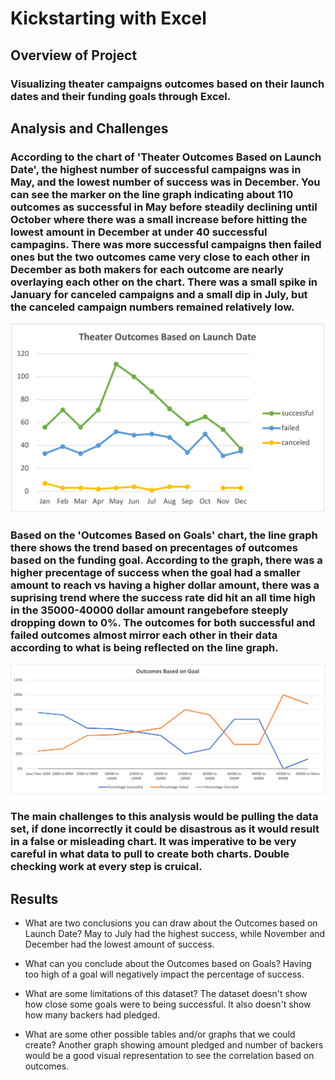 # Kickstarting with Excel

## Overview of Project

### Visualizing theater campaigns outcomes based on their launch dates and their funding goals through Excel.

## Analysis and Challenges

### According to the chart of 'Theater Outcomes Based on Launch Date', the highest number of successful campaigns was in May, and the lowest number of success was in December. You can see the marker on the line graph indicating about 110 outcomes as successful in May before steadily declining until October where there was a small increase before hitting the lowest amount in December at under 40 successful campagins. There was more successful campaigns then failed ones but the two outcomes came very close to each other in December as both makers for each outcome are nearly overlaying each other on the chart. There was a small spike in January for canceled campaigns and a small dip in July, but the canceled campaign numbers remained relatively low.

![Theater Outcomes vs Launch Graph](https://github.com/jackienhuhan/Kickstarter-Analysis/blob/main/Resources/Theater%20Outcomes%20vs%20Launch.png)

### Based on the 'Outcomes Based on Goals' chart, the line graph there shows the trend based on precentages of outcomes based on the funding goal. According to the graph, there was a higher precentage of success when the goal had a smaller amount to reach vs having a higher dollar amount, there was a suprising trend where the success rate did hit an all time high in the 35000-40000 dollar amount rangebefore steeply dropping down to 0%. The outcomes for both successful and failed outcomes almost mirror each other in their data according to what is being reflected on the line graph. 

![Outcomes vs Goals](https://github.com/jackienhuhan/Kickstarter-Analysis/blob/main/Resources/Outcomes%20vs%20Goals.png)

### The main challenges to this analysis would be pulling the data set, if done incorrectly it could be disastrous as it would result in a false or misleading chart. It was imperative to be very careful in what data to pull to create both charts. Double checking work at every step is cruical. 

## Results

- What are two conclusions you can draw about the Outcomes based on Launch Date?
May to July had the highest success, while November and December had the lowest amount of success. 

- What can you conclude about the Outcomes based on Goals?
Having too high of a goal will negatively impact the percentage of success. 

- What are some limitations of this dataset?
The dataset doesn't show how close some goals were to being successful. It also doesn't show how many backers had pledged. 

- What are some other possible tables and/or graphs that we could create?
Another graph showing amount pledged and number of backers would be a good visual representation to see the correlation based on outcomes. 
